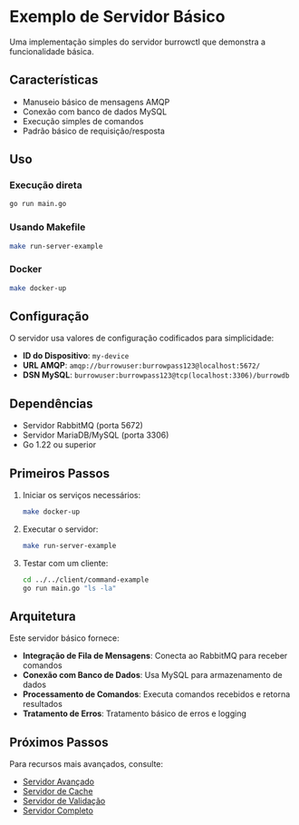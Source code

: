 # Exemplo de Servidor Básico

Uma implementação simples do servidor burrowctl que demonstra a funcionalidade básica.

## Características

- Manuseio básico de mensagens AMQP
- Conexão com banco de dados MySQL
- Execução simples de comandos
- Padrão básico de requisição/resposta

## Uso

### Execução direta
```bash
go run main.go
```

### Usando Makefile
```bash
make run-server-example
```

### Docker
```bash
make docker-up
```

## Configuração

O servidor usa valores de configuração codificados para simplicidade:

- **ID do Dispositivo**: `my-device`
- **URL AMQP**: `amqp://burrowuser:burrowpass123@localhost:5672/`
- **DSN MySQL**: `burrowuser:burrowpass123@tcp(localhost:3306)/burrowdb`

## Dependências

- Servidor RabbitMQ (porta 5672)
- Servidor MariaDB/MySQL (porta 3306)
- Go 1.22 ou superior

## Primeiros Passos

1. Iniciar os serviços necessários:
   ```bash
   make docker-up
   ```

2. Executar o servidor:
   ```bash
   make run-server-example
   ```

3. Testar com um cliente:
   ```bash
   cd ../../client/command-example
   go run main.go "ls -la"
   ```

## Arquitetura

Este servidor básico fornece:

- **Integração de Fila de Mensagens**: Conecta ao RabbitMQ para receber comandos
- **Conexão com Banco de Dados**: Usa MySQL para armazenamento de dados
- **Processamento de Comandos**: Executa comandos recebidos e retorna resultados
- **Tratamento de Erros**: Tratamento básico de erros e logging

## Próximos Passos

Para recursos mais avançados, consulte:
- [Servidor Avançado](../advanced/README.pt.md)
- [Servidor de Cache](../advanced/cache-server/README.pt.md)
- [Servidor de Validação](../advanced/validation-server/README.pt.md)
- [Servidor Completo](../advanced/full-featured-server/README.pt.md)